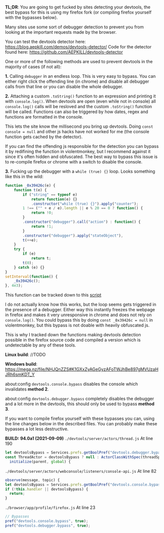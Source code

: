 **TL;DR**: You are going to get fucked by sites detecting your devtools, the best bypass for this is using my firefox fork (or compiling firefox yourself with the bypasses below).


Many sites use some sort of debugger detection to prevent you from looking at the important requests made by the browser.

You can test the devtools detector here: https://blog.aepkill.com/demos/devtools-detector/
Code for the detector found here: https://github.com/AEPKILL/devtools-detector

One or more of the following methods are used to prevent devtools in the majority of cases (if not all):

**1.**
Calling `debugger` in an endless loop.
This is very easy to bypass. You can either right click the offending line (in chrome) and disable all debugger calls from that line or you can disable the whole debugger.

**2.**
Attaching a custom `.toString()` function to an expression and printing it with `console.log()`.
When devtools are open (even while not in console) all `console.log()` calls will be resloved and the custom `.toString()` function will be called. Functions can also be triggered by how dates, regex and functions are formatted in the console.

This lets the site know the millisecond you bring up devtools. Doing `const console = null` and other js hacks have not worked for me (the console function gets cached by the detector). 

If you can find the offending js responsible for the detection you can bypass it by redifining the function in violentmonkey, but I recommend against it since it's often hidden and obfuscated. The best way to bypass this issue is to re-compile firefox or chrome with a switch to disable the console.

**3.**
Fucking up the debugger with a `while (true) {}` loop. Looks something like this in the wild:
```js
function _0x39426c(e) {
    function t(e) {
        if ("string" == typeof e)
            return function(e) {}
            .constructor("while (true) {}").apply("counter");
        1 !== ("" + e / e).length || e % 20 == 0 ? function() {
            return !0;
        }
        .constructor("debugger").call("action") : function() {
            return !1;
        }
        .constructor("debugger").apply("stateObject"),
        t(++e);
    }
    try {
        if (e)
            return t;
        t(0);
    } catch (e) {}
}
setInterval(function() {
    _0x39426c();
}, 4e3);
```
This function can be tracked down to this [script](https://github.com/javascript-obfuscator/javascript-obfuscator/blob/6de7c41c3f10f10c618da7cd96596e5c9362a25f/src/custom-code-helpers/debug-protection/templates/debug-protection-function/DebuggerTemplate.ts)

I do not actually know how this works, but the loop seems gets triggered in the presence of a debugger. Either way this instantly freezes the webpage in firefox and makes it very unresponsive in chrome and does not rely on `console.log()`. You could bypass this by doing `const _0x39426c = null` in violentmonkey, but this bypass is not doable with heavily obfuscated js.


This is why I tracked down the functions making devtools detection possible in the firefox source code and compiled a version which is undetectable by any of these tools.

**Linux build**: //TODO

**Windows build**: https://mega.nz/file/NHJQnZZS#K1GXxZyAGeGyzAFoTWJhBe897gMVUzaHJRh6smKDT_Y

about:config `devtools.console.bypass` disables the console which invalidates **method 2**. 

about:config `devtools.debugger.bypass` completely disables the debugger and a lot more in the devtools, this should only be used to bypass **method 3**. 

If you want to compile firefox yourself with these bypasses you can, using the line changes below in the described files. You can probably make these bypasses a lot less destructive.

**BUILD: 94.0a1 (2021-09-09)**
`./devtools/server/actors/thread.js`
At line 190
```js
let devtoolsBypass = Services.prefs.getBoolPref("devtools.debugger.bypass", true);
const ThreadActor = devtoolsBypass ? null : ActorClassWithSpec(threadSpec, {
  initialize(parent, global) {
```

`./devtools/server/actors/webconsole/listeners/console-api.js`
At line 82
```js
observe(message, topic) {
let devtoolsBypass = Services.prefs.getBoolPref("devtools.console.bypass", true);
if (!this.handler || devtoolsBypass) {
  return;
}
```
`./browser/app/profile/firefox.js`
At line 23

```js
// Bypasses
pref("devtools.console.bypass", true);
pref("devtools.debugger.bypass", true);
```
